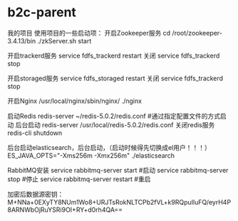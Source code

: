 # b2c-parent
我的项目
使用项目的一些启动项：
开启Zookeeper服务
cd /root/zookeeper-3.4.13/bin ./zkServer.sh start

开启trackerd服务
service fdfs_trackerd restart
关闭
service fdfs_trackerd stop

开启storaged服务
service fdfs_storaged restart
关闭
service fdfs_trackerd stop

开启Nginx
/usr/local/nginx/sbin/nginx/ ./nginx

启动Redis
redis-server ~/redis-5.0.2/redis.conf #通过指定配置文件的方式启动
后台启动
redis-server /usr/local/redis-5.0.2/redis.conf 
关闭redis服务
redis-cli shutdown 

后台启动elasticsearch，后台启动，（启动时候得先切换成el用户！！！）
ES_JAVA_OPTS="-Xms256m -Xmx256m" ./elasticsearch

RabbitMQ安装
service rabbitmq-server start #启动
service rabbitmq-server stop #停止
service rabbitmq-server restart #重启

加密后数据源密钥：M+NNa+0EXyTY8NUm1Wo8+URJTsRokNLTCPb2fVL+k9RQpuIluFQ/eyrH4P8ARNWbOjRuYSRi9OI+RY+d0rh4QA==
